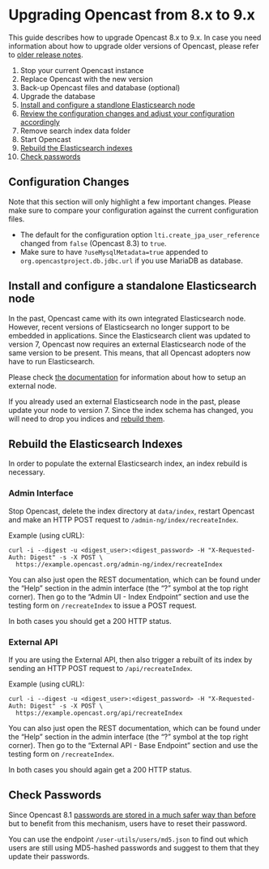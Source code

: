Upgrading Opencast from 8.x to 9.x
==================================

This guide describes how to upgrade Opencast 8.x to 9.x. In case you need information about how to upgrade older
versions of Opencast, please refer to [older release notes](https://docs.opencast.org).

1. Stop your current Opencast instance
2. Replace Opencast with the new version
3. Back-up Opencast files and database (optional)
4. Upgrade the database
5. [Install and configure a standlone Elasticsearch node](#install-and-confifure-a-standalone-elasticsearch-node)
6. [Review the configuration changes and adjust your configuration accordingly](#configuration-changes)
7. Remove search index data folder
8. Start Opencast
9. [Rebuild the Elasticsearch indexes](#rebuild-the-elasticsearch-indexes)
10. [Check passwords](#check-passwords)

Configuration Changes
---------------------

Note that this section will only highlight a few important changes.
Please make sure to compare your configuration against the current configuration files.

- The default for the configuration option `lti.create_jpa_user_reference` changed from `false` (Opencast 8.3) to `true`.
- Make sure to have `?useMysqlMetadata=true` appended to `org.opencastproject.db.jdbc.url` if you use MariaDB as
  database.

Install and configure a standalone Elasticsearch node
-----------------------------------------------------

In the past, Opencast came with its own integrated Elasticsearch node. However, recent versions of Elasticsearch no longer
support to be embedded in applications. Since the Elasticsearch client was updated to version 7, Opencast now requires an
external Elasticsearch node of the same version to be present. This means, that all Opencast adopters now have to run
Elasticsearch.

Please check [the documentation](modules/searchindex/elasticsearch.md) for information about how to setup an external node.

If you already used an external Elasticsearch node in the past, please update your node to version 7. Since the index
schema has changed, you will need to drop you indices and [rebuild them](#rebuild-the-elasticsearch-indexes).

Rebuild the Elasticsearch Indexes
----------------------------------

In order to populate the external Elasticsearch index, an index rebuild is necessary.

### Admin Interface

Stop Opencast, delete the index directory at `data/index`, restart Opencast and make an HTTP POST request to
`/admin-ng/index/recreateIndex`.

Example (using cURL):

    curl -i --digest -u <digest_user>:<digest_password> -H "X-Requested-Auth: Digest" -s -X POST \
      https://example.opencast.org/admin-ng/index/recreateIndex

You can also just open the REST documentation, which can be found under the “Help” section in the admin interface (the
“?” symbol at the top right corner). Then go to the “Admin UI - Index Endpoint” section and use the testing form on
`/recreateIndex` to issue a POST request.

In both cases you should get a 200 HTTP status.

### External API

If you are using the External API, then also trigger a rebuilt of its index by sending an HTTP POST request to
`/api/recreateIndex`.

Example (using cURL):

    curl -i --digest -u <digest_user>:<digest_password> -H "X-Requested-Auth: Digest" -s -X POST \
      https://example.opencast.org/api/recreateIndex

You can also just open the REST documentation, which can be found under the “Help” section in the admin interface (the
“?” symbol at the top right corner). Then go to the “External API - Base Endpoint” section and use the testing form on
`/recreateIndex`.

In both cases you should again get a 200 HTTP status.


Check Passwords
---------------

Since Opencast 8.1 [passwords are stored in a much safer way than before
](https://github.com/opencast/opencast/security/advisories/GHSA-h362-m8f2-5x7c)
but to benefit from this mechanism, users have to reset their password.

You can use the endpoint `/user-utils/users/md5.json` to find out which users are still using MD5-hashed passwords and
suggest to them that they update their passwords.
